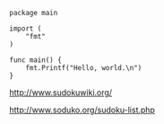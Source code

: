 ```golang
package main

import (
    "fmt"
)

func main() {
    fmt.Printf("Hello, world.\n")
}
```

http://www.sudokuwiki.org/

http://www.soduko.org/sudoku-list.php
